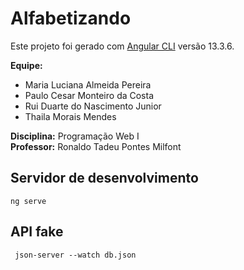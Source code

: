 # Alfabetizando

Este projeto foi gerado com [Angular CLI](https://github.com/angular/angular-cli) versão 13.3.6.

**Equipe:**<br>

- Maria Luciana Almeida Pereira<br>
- Paulo Cesar Monteiro da Costa<br>
- Rui Duarte do Nascimento Junior<br>
- Thaila Morais Mendes<br>

**Disciplina:** Programação Web I <br>
**Professor:** Ronaldo Tadeu Pontes Milfont

## Servidor de desenvolvimento

```console
ng serve 
```

## API fake
```console
 json-server --watch db.json 
```